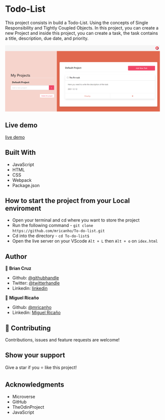 # Todo-List

This project consists in build a Todo-List. Using the concepts of Single Responsibility and Tightly Coupled Objects. In this project, you can create a new Project and inside this project, you can create a task, the task contains a title, description, due date, and priority.

![screenshot](dist/assets/images/screen-2.PNG)

## Live demo

[live demo](https://rawcdn.githack.com/mricanho/To-do-list/078b2ea7bdbc6281502cf41f826802d6d64e8b09/dist/index.html)

## Built With

- JavaScript
- HTML
- CSS
- Webpack
- Package.json

## How to start the project from your Local enviroment

- Open your terminal and cd where you want to store the project
- Run the following command - `git clone https://github.com/mricanho/To-do-list.git`
- Cd into the directory - `cd To-do-list$`
- Open the live server on your VScode `Alt + L` then `Alt + o` on `idex.html`

## Author

👤 **Brian Cruz**

- Github: [@githubhandle](https://github.com/BrianSammit)
- Twitter: [@twitterhandle](https://twitter.com/cruzsammit)
- Linkedin: [linkedin](https://www.linkedin.com/in/brian-sammit-cruz-rodriguez-5877551a8/)

👤 **Miguel Ricaño**

- Github: [@mricanho](https://github.com/mricanho)
- Linkedin: [Miguel Ricaño](https://www.linkedin.com/in/mricanho/)

## 🤝 Contributing

Contributions, issues and feature requests are welcome!

## Show your support

Give a star if you :star: like this project!

## Acknowledgments

- Microverse
- GitHub
- TheOdinProject
- JavaScript
